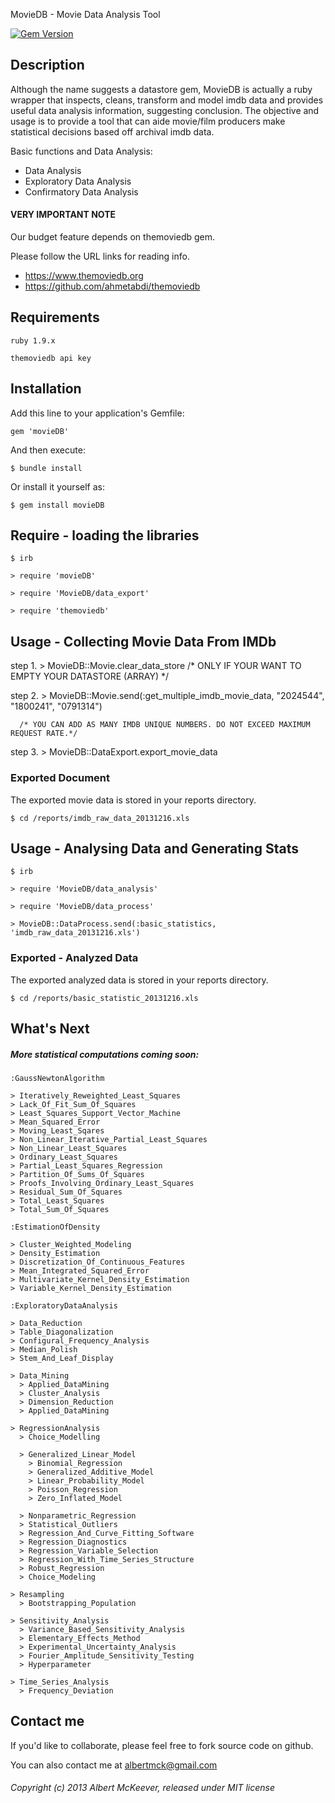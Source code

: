  MovieDB - Movie Data Analysis Tool

[![Gem Version](https://badge.fury.io/rb/movieDB.png)](http://badge.fury.io/rb/movieDB)

## Description

Although the name suggests a datastore gem, MovieDB is actually a ruby wrapper that inspects, cleans, transform and model imdb data and provides useful data analysis information, suggesting conclusion.  The objective and usage is to provide a tool that can aide movie/film producers make statistical decisions based off archival imdb data.

Basic functions and Data Analysis:
* Data Analysis
* Exploratory Data Analysis
* Confirmatory Data Analysis

#### VERY IMPORTANT NOTE

Our budget feature depends on themoviedb gem.

Please follow the URL links for reading info.

* https://www.themoviedb.org
* https://github.com/ahmetabdi/themoviedb

## Requirements
  
    ruby 1.9.x
    
    themoviedb api key

## Installation

Add this line to your application's Gemfile:

    gem 'movieDB'

And then execute:

    $ bundle install

Or install it yourself as:

    $ gem install movieDB

## Require - loading the libraries

    $ irb

    > require 'movieDB'
   
    > require 'MovieDB/data_export'
    
    > require 'themoviedb'

## Usage - Collecting Movie Data From IMDb

 step 1.   > MovieDB::Movie.clear_data_store         /* ONLY IF YOUR WANT TO EMPTY YOUR DATASTORE (ARRAY) */
  
 step 2.   > MovieDB::Movie.send(:get_multiple_imdb_movie_data, "2024544", "1800241", "0791314")  

      /* YOU CAN ADD AS MANY IMDB UNIQUE NUMBERS. DO NOT EXCEED MAXIMUM REQUEST RATE.*/

 step 3.    > MovieDB::DataExport.export_movie_data

### Exported Document

The exported movie data is stored in your reports directory.

    $ cd /reports/imdb_raw_data_20131216.xls

## Usage - Analysing Data and Generating Stats

    $ irb

    > require 'MovieDB/data_analysis'

    > require 'MovieDB/data_process'

    > MovieDB::DataProcess.send(:basic_statistics, 'imdb_raw_data_20131216.xls')

### Exported - Analyzed Data 

The exported analyzed data is stored in your reports directory.

    $ cd /reports/basic_statistic_20131216.xls

## What's Next

##### More statistical computations coming soon:

`:GaussNewtonAlgorithm`

    > Iteratively_Reweighted_Least_Squares 
    > Lack_Of_Fit_Sum_Of_Squares 
    > Least_Squares_Support_Vector_Machine 
    > Mean_Squared_Error 
    > Moving_Least_Sqares 
    > Non_Linear_Iterative_Partial_Least_Squares 
    > Non_Linear_Least_Squares 
    > Ordinary_Least_Squares 
    > Partial_Least_Squares_Regression 
    > Partition_Of_Sums_Of_Squares 
    > Proofs_Involving_Ordinary_Least_Squares 
    > Residual_Sum_Of_Squares 
    > Total_Least_Squares 
    > Total_Sum_Of_Squares 
    
`:EstimationOfDensity`

    > Cluster_Weighted_Modeling 
    > Density_Estimation 
    > Discretization_Of_Continuous_Features 
    > Mean_Integrated_Squared_Error 
    > Multivariate_Kernel_Density_Estimation 
    > Variable_Kernel_Density_Estimation 
    
`:ExploratoryDataAnalysis`

    > Data_Reduction 
    > Table_Diagonalization 
    > Configural_Frequency_Analysis 
    > Median_Polish 
    > Stem_And_Leaf_Display 
    
    > Data_Mining
      > Applied_DataMining 
      > Cluster_Analysis 
      > Dimension_Reduction 
      > Applied_DataMining 
    
    > RegressionAnalysis
      > Choice_Modelling 

      > Generalized_Linear_Model 
        > Binomial_Regression         
        > Generalized_Additive_Model         
        > Linear_Probability_Model         
        > Poisson_Regression         
        > Zero_Inflated_Model            
      
      > Nonparametric_Regression 
      > Statistical_Outliers 
      > Regression_And_Curve_Fitting_Software 
      > Regression_Diagnostics 
      > Regression_Variable_Selection 
      > Regression_With_Time_Series_Structure 
      > Robust_Regression 
      > Choice_Modeling 
    
    > Resampling
      > Bootstrapping_Population 
    
    > Sensitivity_Analysis
      > Variance_Based_Sensitivity_Analysis 
      > Elementary_Effects_Method 
      > Experimental_Uncertainty_Analysis 
      > Fourier_Amplitude_Sensitivity_Testing 
      > Hyperparameter 
    
    > Time_Series_Analysis
      > Frequency_Deviation 

## Contact me

If you'd like to collaborate, please feel free to fork source code on github. 

You can also contact me at albertmck@gmail.com

###### Copyright (c) 2013 Albert McKeever, released under MIT license     
